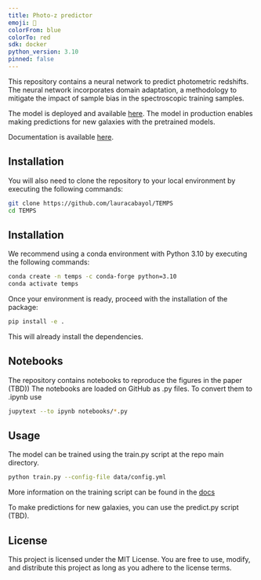 ```yaml
---
title: Photo-z predictor
emoji: 🌌
colorFrom: blue
colorTo: red
sdk: docker
python_version: 3.10
pinned: false
---
```


This repository contains a neural network to predict photometric redshifts. The neural network incorporates domain adaptation, a methodology to mitigate the impact of sample bias in the spectroscopic training samples.

The model is deployed and available [here](https://huggingface.co/spaces/lauracabayol/TEMPS). The model in production enables making predictions for new galaxies with the pretrained models.

Documentation is available [here](https://lauracabayol.github.io/TEMPS/).

## Installation

You will also need to clone the repository to your local environment by executing the following commands:

```bash
git clone https://github.com/lauracabayol/TEMPS
cd TEMPS
```
## Installation

We recommend using a conda environment with Python 3.10 by executing the following commands:
```bash
conda create -n temps -c conda-forge python=3.10
conda activate temps
```
Once your environment is ready, proceed with the installation of the package:

```bash
pip install -e .
```
This will already install the dependencies.

## Notebooks

The repository contains notebooks to reproduce the figures in the paper (TBD))
The notebooks are loaded on GitHub as .py files. To convert them to .ipynb use <jupytext>

```bash
jupytext --to ipynb notebooks/*.py
```

## Usage

The model can be trained using the train.py script at the repo main directory.

```bash
python train.py --config-file data/config.yml
```
More information on the training script can be found in the [docs](https://lauracabayol.github.io/TEMPS/docs/docs/index.html)

To make predictions for new galaxies, you can use the predict.py script (TBD).

## License

This project is licensed under the MIT License. You are free to use, modify, and distribute this project as long as you adhere to the license terms.
